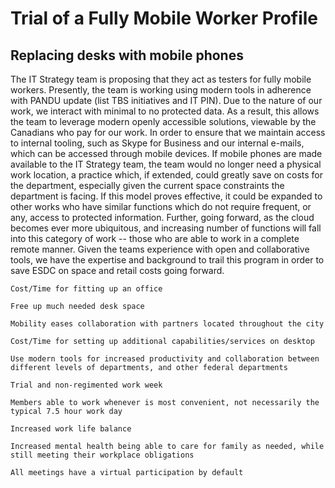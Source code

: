 # Trial of a Fully Mobile Worker Profile

## Replacing desks with mobile phones

The IT Strategy team is proposing that they act as testers for fully mobile workers. Presently, the team is working using modern tools in adherence with PANDU update (list TBS initiatives and IT PIN). Due to the nature of our work, we interact with minimal to no protected data. As a result, this allows the team to leverage modern openly accessible solutions, viewable by the Canadians who pay for our work. In order to ensure that we maintain access to internal tooling, such as Skype for Business and our internal e-mails, which can be accessed through mobile devices. If mobile phones are made available to the IT Strategy team, the team would no longer need a physical work location, a practice which, if extended, could greatly save on costs for the department, especially given the current space constraints the department is facing. If this model proves effective, it could be expanded to other works who have similar functions which do not require frequent, or any, access to protected information. Further, going forward, as the cloud becomes ever more ubiquitous, and increasing number of functions will fall into this category of work -- those who are able to work in a complete remote manner. Given the teams experience with open and collaborative tools, we have the expertise and background to trail this program in order to save ESDC on space and retail costs going forward.

    Cost/Time for fitting up an office

    Free up much needed desk space

    Mobility eases collaboration with partners located throughout the city

    Cost/Time for setting up additional capabilities/services on desktop

    Use modern tools for increased productivity and collaboration between different levels of departments, and other federal departments

    Trial and non-regimented work week

    Members able to work whenever is most convenient, not necessarily the typical 7.5 hour work day

    Increased work life balance

    Increased mental health being able to care for family as needed, while still meeting their workplace obligations

    All meetings have a virtual participation by default
